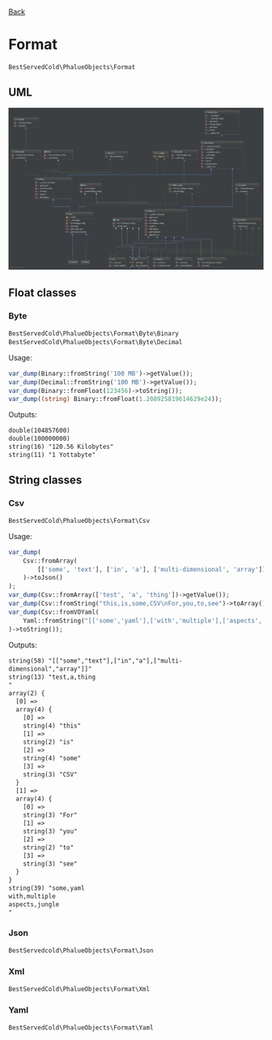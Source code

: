 
[Back](../../README.md)

# Format

```php
BestServedCold\PhalueObjects\Format
```

## UML
![png](diagram.png)


## Float classes

### Byte

```php
BestServedCold\PhalueObjects\Format\Byte\Binary
BestServedCold\PhalueObjects\Format\Byte\Decimal
```

Usage:

```php
var_dump(Binary::fromString('100 MB')->getValue());
var_dump(Decimal::fromString('100 MB')->getValue());
var_dump(Binary::fromFloat(123456)->toString());
var_dump((string) Binary::fromFloat(1.208925819614629e24)); 
```

Outputs:

```shell
double(104857600)
double(100000000)
string(16) "120.56 Kilobytes"
string(11) "1 Yottabyte"
```

## String classes

### Csv
```php
BestServedCold\PhalueObjects\Format\Csv
```

Usage:
```php
var_dump(
    Csv::fromArray(
        [['some', 'text'], ['in', 'a'], ['multi-dimensional', 'array']]
    )->toJson()
);
var_dump(Csv::fromArray(['test', 'a', 'thing'])->getValue());
var_dump(Csv::fromString("this,is,some,CSV\nFor,you,to,see")->toArray());
var_dump(Csv::fromVOYaml(
    Yaml::fromString("[['some','yaml'],['with','multiple'],['aspects','jungle']]")
)->toString());
```

Outputs:
```shell
string(58) "[["some","text"],["in","a"],["multi-dimensional","array"]]"
string(13) "test,a,thing
"
array(2) {
  [0] =>
  array(4) {
    [0] =>
    string(4) "this"
    [1] =>
    string(2) "is"
    [2] =>
    string(4) "some"
    [3] =>
    string(3) "CSV"
  }
  [1] =>
  array(4) {
    [0] =>
    string(3) "For"
    [1] =>
    string(3) "you"
    [2] =>
    string(2) "to"
    [3] =>
    string(3) "see"
  }
}
string(39) "some,yaml
with,multiple
aspects,jungle
"
```
### Json
```php
BestServedcold\PhalueObjects\Format\Json
```

### Xml
```php
BestServedCold\PhalueObjects\Format\Xml
```

### Yaml
```php 
BestServedCold\PhalueObjects\Format\Yaml
```
